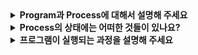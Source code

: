 <details>
  <summary><strong>Program과 Process에 대해서 설명해 주세요</strong></summary>

<br>

  ### Program  
  프로그램은 특정 작업을 수행하기 위해 작성된 코드와 필요한 데이터의 묶음으로 저장 장치에 저장된 정적인 상태입니다.
  
<br>

  ### Process   
  프로세스는 메모리에서 실행중인 프로그램으로 동적인 상태입니다.

<br>

* Processor : 명령어를 해석하고 연산 및 제어 작업을 수행하여 프로그램을 실행하는 컴퓨터의 중앙 처리 장치(CPU)
</details>

<details>
  
  <summary><strong>Process의 상태에는 어떠한 것들이 있나요?</strong></summary>

<br>


프로세스가 생성되는 동안에는 **초기(생성) 상태**가 됩니다. 프로세스가 실행할 준비는 되었으나 프로세서가 다른 프로세스를 실행하는 등의 이유로 대기 중인 경우는 **준비 상태**입니다.  
프로세스가 프로세서에서 실행 중인 상태를 **실행 상태**라고하며, 프로세스가 입출력 요청과 같이 다른 사건을 기다리며 중단된 경우 **대기 상태**가 되고 대기 상태가 끝난 프로세스는 준비 상태가 됩니다.  
종료된 프로세스는 운영체제가 PCB와 사용한 메모리를 정리하는 **종료 상태**가 되는데, 종료 후에도 메모리에 남아 있는 경우 **최종(좀비) 상태**라고 합니다.

<br>

* PCB(Process Control Block) : 프로세스의 상태, PID(식별자), 레지스터 값, 메모리 관리 정보 등 프로세스의 관리를 위한 정보를 저장하는 자료 구조
* 최종(좀비) 상태를 활용하는 경우 : 부모 프로세스가 자식 프로세스가 성공적으로 실행됐는지 확인하는 경우
</details>

<details>
  <summary><strong>프로그램이 실행되는 과정을 설명해 주세요</strong></summary>

<br>

1. 운영체제가 디스크에 저장된 프로그램을 메모리에 로드(지연 로드) 합니다  
2. 실행 시간 스택을 메모리에 할당하고 함수 인자 및 지연 변수를 저장하기 위해 스택을 초기화 합니다. 또한 동적 메모리 할당을 위해 힙 영역을 메모리 영역에 할당합니다  
3. 입출력, 에러 메세지를 처리하기 위해 표준 입력, 출력, 에러와 같은 기본 파일 디스크럽터를 초기화 합니다
4. 운영체제는 프로그램의 시작 지점(main() 함수와 같은)에서 프로그램을 실행합니다  

* 지연 로드 : 필요할 때 필요한 부분만을 메모리에 로드 하는 방법으로 페이징, 스와핑과 같은 방법을 사용합니다
   
</details>
